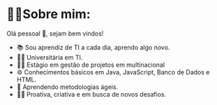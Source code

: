 # 👩‍💻Sobre mim:

Olá pessoal 👋, sejam bem vindos!

- 📚 Sou aprendiz de TI a cada dia, aprendo algo novo.
- 👩‍🎓 Universitária em TI.
- 👩‍💻 Estágio em gestão de projetos em multinacional
- ⚙️ Conhecimentos básicos em Java, JavaScript, Banco de Dados e HTML.
- 🥷 Aprendendo metodologias ágeis.
- 🏃‍♀️ Proativa, criativa e em busca de novos desafios.
